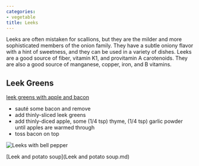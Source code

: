 ```yaml
---
categories:
- vegetable
title: Leeks
---
```


Leeks are often mistaken for scallions, but they are the milder and more sophisticated members of the onion family. They have a subtle oniony flavor with a hint of sweetness, and they can be used in a variety of dishes. Leeks are a good source of fiber, vitamin K1, and provitamin A carotenoids. They are also a good source of manganese, copper, iron, and B vitamins.


## Leek Greens

[leek greens with apple and bacon](https://thehonestspoonful.com/leeks-greens-with-apples-and-bacon/)
- sauté some bacon and remove
- add thinly-sliced leek greens
- add thinly-diced apple, some (1/4 tsp) thyme, (1/4 tsp) garlic powder until apples are warmed through
- toss bacon on top

![Leeks with bell pepper](https://onedrive.live.com/embed?resid=8BC6084B92FFA451%21692381&authkey=%21AA4m9i6t2YOHDTE&width=660?no.jpg)

[Leek and potato soup](Leek and potato soup.md)